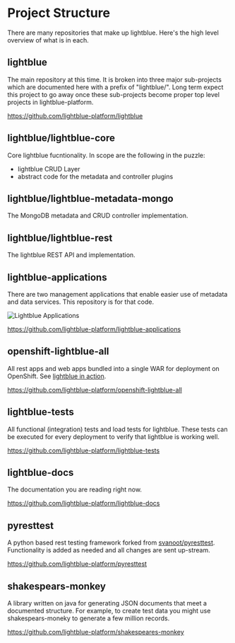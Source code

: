 # Project Structure

There are many repositories that make up lightblue.  Here's the high level overview of what is in each.

## lightblue
The main repository at this time.  It is broken into three major sub-projects which are documented here with a prefix of "lightblue/".  Long term expect this project to go away once these sub-projects become proper top level projects in lightblue-platform.

https://github.com/lightblue-platform/lightblue

## lightblue/lightblue-core
Core lightblue fucntionality.  In scope are the following in the puzzle:
* lightblue CRUD Layer
* abstract code for the metadata and controller plugins

## lightblue/lightblue-metadata-mongo
The MongoDB metadata and CRUD controller implementation.

## lightblue/lightblue-rest
The lightblue REST API and implementation.

## lightblue-applications
There are two management applications that enable easier use of metadata and data services.  This repository is for that code.

![Lightblue Applications](https://raw.githubusercontent.com/lightblue-platform/lightblue/master/docs/overview.png)

https://github.com/lightblue-platform/lightblue-applications

## openshift-lightblue-all
All rest apps and web apps bundled into a single WAR for deployment on OpenShift.  See [lightblue in action](lightblue_in_action/README).

https://github.com/lightblue-platform/openshift-lightblue-all

## lightblue-tests
All functional (integration) tests and load tests for lightblue.  These tests can be executed for every deployment to verify that lightblue is working well.

https://github.com/lightblue-platform/lightblue-tests

## lightblue-docs
The documentation you are reading right now.

https://github.com/lightblue-platform/lightblue-docs

## pyresttest
A python based rest testing framework forked from [svanoot/pyresttest](https://github.com/svanoort/pyresttest).  Functionality is added as needed and all changes are sent up-stream.

https://github.com/lightblue-platform/pyresttest

## shakespears-monkey
A library written on java for generating JSON documents that meet a documented structure.  For example, to create test data you might use shakespears-moneky to generate a few million records.

https://github.com/lightblue-platform/shakespeares-monkey
